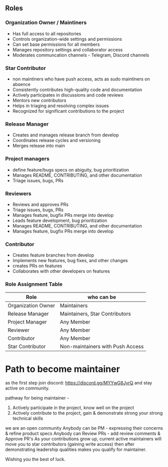 ## Roles

### Organization Owner / Maintiners

- Has full access to all repositories
- Controls organization-wide settings and permissions
- Can set base permissions for all members
- Manages repository settings and collaborator access
- Moderates communcation channels - Telegram, Discord channels


### Star Contributor

- non maintiners who have push access, acts as sudo maintiners on absence 
- Consistently contributes high-quality code and documentation
- Actively participates in discussions and code reviews
- Mentors new contributors
- Helps in triaging and resolving complex issues
- Recognized for significant contributions to the project

### Release Manager

- Creates and manages release branch from develop
- Coordinates release cycles and versioning
- Merges release into main

### Project managers 
- define feature/bugs specs on abiguity, bug prioritization
- Manages README, CONTRIBUTING, and other documentation
- Triage issues, bugs, PRs

### Reviewers
- Reviews and approves PRs
- Triage issues, bugs, PRs
- Manages feature, bugfix PRs merge into develop
- Leads feature development, bug prioritization
- Manages README, CONTRIBUTING, and other documentation
- Manages feature, bugfix PRs merge into develop

### Contributor

- Creates feature branches from develop
- Implements new features, bug fixes, and other changes
- creates PRs on features
- Collaborates with other developers on features


### Role Assignment Table

| Role                  | who can be                               |
|-----------------------|------------------------------------------|
| Organization Owner    | Maintainers                              |
| Release Manager       | Maintainers, Star Contributors           |
| Project Manager       | Any Member                               |
| Reviewer              | Any Member                               |
| Contributor           | Any Member                               |
| Star Contributor      | Non-maintainers with Push Access         |




# Path to become maintainer
as the first step join discord: https://discord.gg/MYYwG8JyrQ and stay active on community.

pathway for being maintainer - 
1. Actively participate in the project, know well on the project
2. Actively contribute to the project, gain & demonstrate strong your strong technical skills

we are an open community
Anybody can be PM - expressing their concerns & refine product specs
Anybody can Review PRs - add review comments & Approve PR's
As your contributions grow up, current active maintainers will move you to star contributors (gaining write access) then after demonstrating leadership qualities makes you qualify for maintainer.

Wishing you the best of luck.